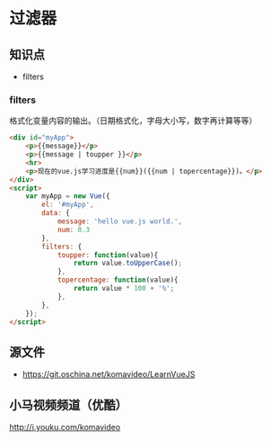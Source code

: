 过滤器
========

## 知识点

* filters

### filters

格式化变量内容的输出。（日期格式化，字母大小写，数字再计算等等）

~~~html
<div id="myApp">
    <p>{{message}}</p>
    <p>{{message | toupper }}</p>
    <hr>
    <p>现在的vue.js学习进度是{{num}}({{num | topercentage}})。</p>
</div>
<script>
    var myApp = new Vue({
        el: '#myApp',
        data: {
            message: 'hello vue.js world.',
            num: 0.3
        },
        filters: {
            toupper: function(value){
                return value.toUpperCase();
            },
            topercentage: function(value){
                return value * 100 + '%';
            },
        },
    });
</script>
~~~

## 源文件

* https://git.oschina.net/komavideo/LearnVueJS

## 小马视频频道（优酷）

http://i.youku.com/komavideo
